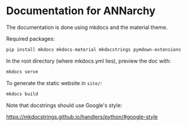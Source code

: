 # Documentation for ANNarchy

The documentation is done using mkdocs and the material theme.

Required packages:

```bash
pip install mkdocs mkdocs-material mkdocstrings pymdown-extensions
```

In the root directory (where mkdocs.yml lies), preview the doc with:

```bash
mkdocs serve
```

To generate the static website in `site/`:

```bash
mkdocs build
```

Note that docstrings should use Google's style:

<https://mkdocstrings.github.io/handlers/python/#google-style>